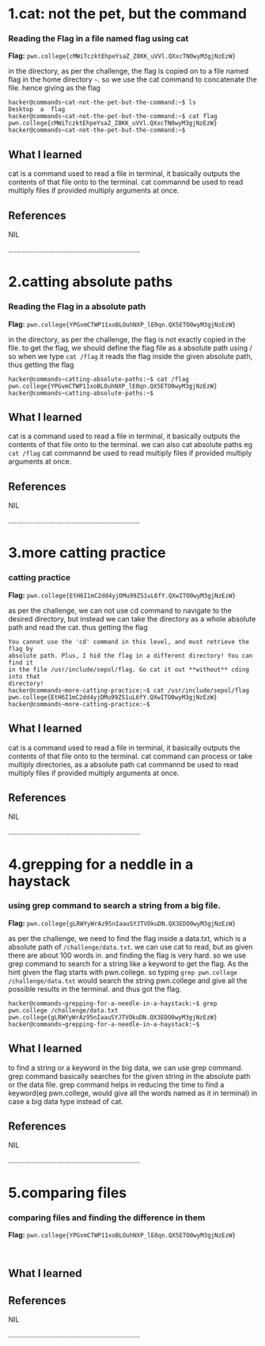 # 1.cat: not the pet, but the command

### Reading the Flag in a file named flag using cat

**Flag:** `pwn.college{cMWiTczktEhpeYsaZ_Z8KK_uVVl.QXxcTN0wyM3gjNzEzW}`

in the directory, as per the challenge, the flag is copied on to a file named flag in the home directory `~`. so we use the cat command to concatenate the file.
hence giving as the flag

```
hacker@commands~cat-not-the-pet-but-the-command:~$ ls
Desktop  a  flag
hacker@commands~cat-not-the-pet-but-the-command:~$ cat flag
pwn.college{cMWiTczktEhpeYsaZ_Z8KK_uVVl.QXxcTN0wyM3gjNzEzW}
hacker@commands~cat-not-the-pet-but-the-command:~$

```

## What I learned
cat is a command used to read a file in terminal, it basically outputs the contents of that file onto to the terminal.
cat commannd be used to read multiply files if provided multiply arguments at once.


## References

NIL

..................................................................


# 2.catting absolute paths

### Reading the Flag in a absolute path

**Flag:** `pwn.college{YPGvmCTWP11xoBLOuhNXP_lE0qn.QX5ETO0wyM3gjNzEzW}`

in the directory, as per the challenge, the flag is not exactly copied in the file. to get the flag, we should define the flag file as a absolute path using /
so when we type `cat /flag` it reads the flag inside the given absolute path, thus getting the flag

```
hacker@commands~catting-absolute-paths:~$ cat /flag
pwn.college{YPGvmCTWP11xoBLOuhNXP_lE0qn.QX5ETO0wyM3gjNzEzW}
hacker@commands~catting-absolute-paths:~$

```

## What I learned
cat is a command used to read a file in terminal, it basically outputs the contents of that file onto to the terminal.
we can also cat absolute paths eg `cat /flag`
cat commannd be used to read multiply files if provided multiply arguments at once.


## References

NIL

..................................................................

# 3.more catting practice

### catting practice

**Flag:** `pwn.college{EtH6I1mC2dd4yjDMu99ZS1uL6fY.QXwITO0wyM3gjNzEzW}`

as per the challenge, we can not use cd command to navigate to the desired directory, but instead we can take the directory as a whole absolute path and read the cat.
thus getting the flag

```
You cannot use the 'cd' command in this level, and must retrieve the flag by
absolute path. Plus, I hid the flag in a different directory! You can find it
in the file /usr/include/sepol/flag. Go cat it out **without** cding into that
directory!
hacker@commands~more-catting-practice:~$ cat /usr/include/sepol/flag
pwn.college{EtH6I1mC2dd4yjDMu99ZS1uL6fY.QXwITO0wyM3gjNzEzW}
hacker@commands~more-catting-practice:~$

```

## What I learned
cat is a command used to read a file in terminal, it basically outputs the contents of that file onto to the terminal.
cat command can process or take multiply directories, as a absolute path
cat commannd be used to read multiply files if provided multiply arguments at once.


## References

NIL

..................................................................

# 4.grepping for a neddle in a haystack

### using grep command to search a string from a big file.

**Flag:** `pwn.college{gLRWYyWrAz95nIaauSYJTVOkuDN.QX3EDO0wyM3gjNzEzW}`

as per the challenge, we need to find the flag inside a data.txt, which is a absolute path of `/challenge/data.txt`.
we can use cat to read, but as given there are about 100 words in. and finding the flag is very hard.
so we use grep command to search for a string like a keyword to get the flag. As the hint given the flag starts with pwn.college. so typing `grep pwn.college /challenge/data.txt`
would search the string pwn.college and give all the possible results in the terminal. and thus got the flag.

```
hacker@commands~grepping-for-a-needle-in-a-haystack:~$ grep pwn.college /challenge/data.txt
pwn.college{gLRWYyWrAz95nIaauSYJTVOkuDN.QX3EDO0wyM3gjNzEzW}
hacker@commands~grepping-for-a-needle-in-a-haystack:~$

```

## What I learned
to find a string or a keyword in the big data, we can use grep command.
grep command basically searches for the given string in the absolute path or the data file.
grep command helps in reducing the time to find a keyword(eg pwn.college, would give all the words named as it in terminal) in case a big data type instead of cat.

## References

NIL

..................................................................


# 5.comparing files

### comparing files and finding the difference in them

**Flag:** `pwn.college{YPGvmCTWP11xoBLOuhNXP_lE0qn.QX5ETO0wyM3gjNzEzW}`


```


```

## What I learned



## References

NIL

..................................................................
